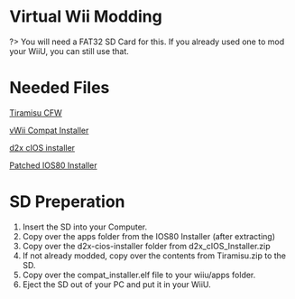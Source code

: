 # Virtual Wii Modding

?> You will need a FAT32 SD Card for this. If you already used one to mod your WiiU, you can still use that.

# Needed Files

[Tiramisu CFW](https://tiramisu.foryour.cafe/)

[vWii Compat Installer](https://github.com/TheLordScruffy/vwii-compat-installer/releases)

[d2x cIOS installer](https://hbb1.oscwii.org/hbb/d2x-cios-installer/d2x-cios-installer.zip)

[Patched IOS80 Installer](https://hbb1.oscwii.org/hbb/Patched_IOS80_Installer_for_vWii/Patched_IOS80_Installer_for_vWii.zip)

# SD Preperation

1. Insert the SD into your Computer.
2. Copy over the apps folder from the IOS80 Installer (after extracting)
3. Copy over the d2x-cios-installer folder from d2x_cIOS_Installer.zip
4. If not already modded, copy over the contents from Tiramisu.zip to the SD.
5. Copy over the compat_installer.elf file to your wiiu/apps folder.
6. Eject the SD out of your PC and put it in your WiiU.
